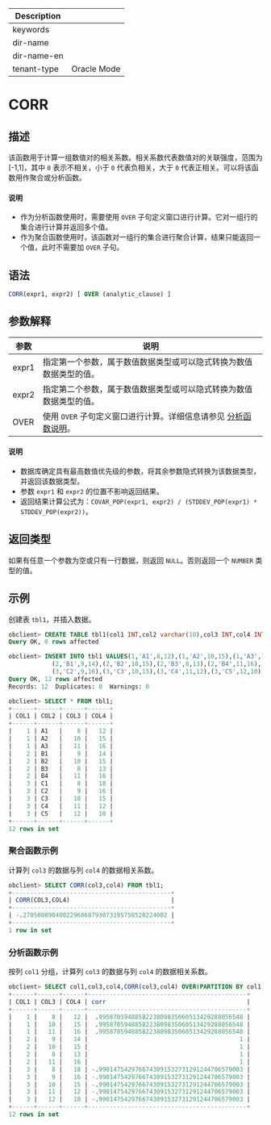 | Description   |                 |
|---------------|-----------------|
| keywords      |                 |
| dir-name      |                 |
| dir-name-en   |                 |
| tenant-type   | Oracle Mode     |

# CORR

## 描述

该函数用于计算一组数值对的相关系数。相关系数代表数值对的关联强度，范围为 \[-1,1\]，其中 `0` 表示不相关，小于 `0` 代表负相关，大于 `0` 代表正相关。可以将该函数用作聚合或分析函数。

  <main id="notice" type='explain'>
    <h4>说明</h4>
    <ul>
    <li>作为分析函数使用时，需要使用 <code>OVER</code> 子句定义窗口进行计算。它对一组行的集合进行计算并返回多个值。</li>
    <li>作为聚合函数使用时，该函数对一组行的集合进行聚合计算，结果只能返回一个值，此时不需要加 <code>OVER</code> 子句。</li>
    </ul>
  </main>

## 语法

```sql
CORR(expr1, expr2) [ OVER (analytic_clause) ]
```

## 参数解释

|  参数   |                                           说明                                            |
|-------|-----------------------------------------------------------------------------------------|
| expr1 | 指定第一个参数，属于数值数据类型或可以隐式转换为数值数据类型的值。                                                       |
| expr2 | 指定第二个参数，属于数值数据类型或可以隐式转换为数值数据类型的值。                                                       |
| OVER  | 使用 `OVER` 子句定义窗口进行计算。详细信息请参见 [分析函数说明](../400.analysis-functions-of-oracle-mode/100.window-function-description-of-oracle-mode.md)。 |

  <main id="notice" type='explain'>
    <h4>说明</h4>
    <ul>
    <li>数据库确定具有最高数值优先级的参数，将其余参数隐式转换为该数据类型，并返回该数据类型。</li>
    <li>参数 <code>expr1</code> 和 <code>expr2</code> 的位置不影响返回结果。</li>
    <li>返回结果计算公式为：<code>COVAR_POP(expr1, expr2) / (STDDEV_POP(expr1) * STDDEV_POP(expr2))</code>。</li>
    </ul>
  </main>

## 返回类型

如果有任意一个参数为空或只有一行数据，则返回 `NULL`。否则返回一个 `NUMBER` 类型的值。

## 示例

创建表 `tbl1`，并插入数据。

```sql
obclient> CREATE TABLE tbl1(col1 INT,col2 varchar(10),col3 INT,col4 INT);
Query OK, 0 rows affected

obclient> INSERT INTO tbl1 VALUES(1,'A1',8,12),(1,'A2',10,15),(1,'A3',11,16),
            (2,'B1',9,14),(2,'B2',10,15),(2,'B3',8,13),(2,'B4',11,16),(3,'C1',8,18),
            (3,'C2',9,16),(3,'C3',10,15),(3,'C4',11,12),(3,'C5',12,10);
Query OK, 12 rows affected
Records: 12  Duplicates: 0  Warnings: 0

obclient> SELECT * FROM tbl1;
+------+------+------+------+
| COL1 | COL2 | COL3 | COL4 |
+------+------+------+------+
|    1 | A1   |    8 |   12 |
|    1 | A2   |   10 |   15 |
|    1 | A3   |   11 |   16 |
|    2 | B1   |    9 |   14 |
|    2 | B2   |   10 |   15 |
|    2 | B3   |    8 |   13 |
|    2 | B4   |   11 |   16 |
|    3 | C1   |    8 |   18 |
|    3 | C2   |    9 |   16 |
|    3 | C3   |   10 |   15 |
|    3 | C4   |   11 |   12 |
|    3 | C5   |   12 |   10 |
+------+------+------+------+
12 rows in set
```

### 聚合函数示例

计算列 `col3` 的数据与列 `col4` 的数据相关系数。

```sql
obclient> SELECT CORR(col3,col4) FROM tbl1;
+--------------------------------------------+
| CORR(COL3,COL4)                            |
+--------------------------------------------+
| -.2705008904002296868793073195758520224002 |
+--------------------------------------------+
1 row in set
```

### 分析函数示例

按列 `col1` 分组，计算列 `col3` 的数据与列 `col4` 的数据相关系数。

```sql
obclient> SELECT col1,col3,col4,CORR(col3,col4) OVER(PARTITION BY col1) "corr" FROM tbl1;
+------+------+------+--------------------------------------------+
| COL1 | COL3 | COL4 | corr                                       |
+------+------+------+--------------------------------------------+
|    1 |    8 |   12 |  .9958705948858223809835060513429288056548 |
|    1 |   10 |   15 |  .9958705948858223809835060513429288056548 |
|    1 |   11 |   16 |  .9958705948858223809835060513429288056548 |
|    2 |    9 |   14 |                                          1 |
|    2 |   10 |   15 |                                          1 |
|    2 |    8 |   13 |                                          1 |
|    2 |   11 |   16 |                                          1 |
|    3 |    8 |   18 | -.9901475429766743091532731291244706579003 |
|    3 |    9 |   16 | -.9901475429766743091532731291244706579003 |
|    3 |   10 |   15 | -.9901475429766743091532731291244706579003 |
|    3 |   11 |   12 | -.9901475429766743091532731291244706579003 |
|    3 |   12 |   10 | -.9901475429766743091532731291244706579003 |
+------+------+------+--------------------------------------------+
12 rows in set
```

